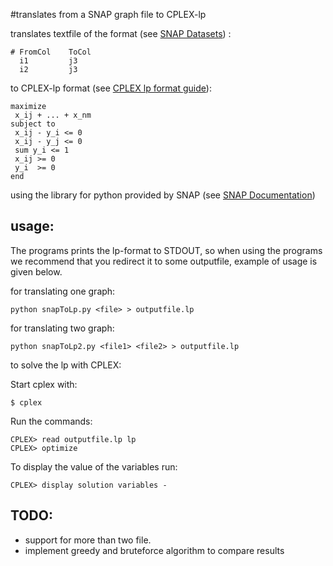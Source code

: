 #translates from a SNAP graph file to CPLEX-lp


translates textfile of the format (see [SNAP Datasets](http://snap.stanford.edu/data/index.html)) :

    # FromCol    ToCol
      i1         j3
      i2         j3

to CPLEX-lp format (see [CPLEX lp format guide](http://lpsolve.sourceforge.net/5.0/CPLEX-format.htm)):

    maximize 
     x_ij + ... + x_nm
    subject to
     x_ij - y_i <= 0
     x_ij - y_j <= 0
     sum y_i <= 1
     x_ij >= 0
     y_i  >= 0
    end

using the library for python provided by SNAP (see [SNAP Documentation](http://snap.stanford.edu/snappy/index.html))

## usage:

The programs prints the lp-format to STDOUT, so when using the programs we recommend that you redirect it to some outputfile, example of usage is given below.

for translating one graph:

    python snapToLp.py <file> > outputfile.lp

for translating two graph:

    python snapToLp2.py <file1> <file2> > outputfile.lp

to solve the lp with CPLEX:

Start cplex with: 

    $ cplex

Run the commands:

    CPLEX> read outputfile.lp lp
    CPLEX> optimize

To display the value of the variables run:

    CPLEX> display solution variables -

## TODO:

* support for more than two file.
* implement greedy and bruteforce algorithm to compare results
